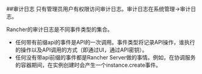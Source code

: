 ##审计日志
只有管理员用户有权限访问审计日志。审计日志在系统管理->审计日志。

Rancher的审计日志是不同事件类型的集合。

- 任何带有前缀api的事件是API的一次调用。事件类型将记录API操作，谁执行的操作以及API调用的方式（即通过UI，通过API密钥）。
- 任何没有带api前缀的事件都是Rancher Server做的事情。例如，在协调服务的容器期间，在实例创建时会产生一个instance.create事件。